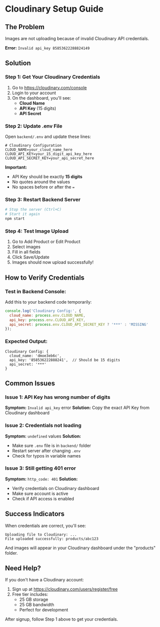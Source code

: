# Cloudinary Setup Guide

## The Problem
Images are not uploading because of invalid Cloudinary API credentials.

**Error:** `Invalid api_key 85853622288824149`

## Solution

### Step 1: Get Your Cloudinary Credentials

1. Go to https://cloudinary.com/console
2. Login to your account
3. On the dashboard, you'll see:
   - **Cloud Name**
   - **API Key** (15 digits)
   - **API Secret**

### Step 2: Update .env File

Open `backend/.env` and update these lines:

```env
# Cloudinary Configuration
CLOUD_NAME=your_cloud_name_here
CLOUD_API_KEY=your_15_digit_api_key_here
CLOUD_API_SECRET_KEY=your_api_secret_here
```

**Important:**
- API Key should be exactly **15 digits**
- No quotes around the values
- No spaces before or after the `=`

### Step 3: Restart Backend Server

```bash
# Stop the server (Ctrl+C)
# Start it again
npm start
```

### Step 4: Test Image Upload

1. Go to Add Product or Edit Product
2. Select images
3. Fill in all fields
4. Click Save/Update
5. Images should now upload successfully!

## How to Verify Credentials

### Test in Backend Console:
Add this to your backend code temporarily:

```javascript
console.log('Cloudinary Config:', {
  cloud_name: process.env.CLOUD_NAME,
  api_key: process.env.CLOUD_API_KEY,
  api_secret: process.env.CLOUD_API_SECRET_KEY ? '***' : 'MISSING'
});
```

### Expected Output:
```
Cloudinary Config: {
  cloud_name: 'dmoe3eb6c',
  api_key: '858536222888241',  // Should be 15 digits
  api_secret: '***'
}
```

## Common Issues

### Issue 1: API Key has wrong number of digits
**Symptom:** `Invalid api_key` error
**Solution:** Copy the exact API Key from Cloudinary dashboard

### Issue 2: Credentials not loading
**Symptom:** `undefined` values
**Solution:** 
- Make sure `.env` file is in `backend/` folder
- Restart server after changing `.env`
- Check for typos in variable names

### Issue 3: Still getting 401 error
**Symptom:** `http_code: 401`
**Solution:**
- Verify credentials on Cloudinary dashboard
- Make sure account is active
- Check if API access is enabled

## Success Indicators

When credentials are correct, you'll see:
```
Uploading file to Cloudinary: ...
File uploaded successfully: products/abc123
```

And images will appear in your Cloudinary dashboard under the "products" folder.

## Need Help?

If you don't have a Cloudinary account:
1. Sign up at https://cloudinary.com/users/register/free
2. Free tier includes:
   - 25 GB storage
   - 25 GB bandwidth
   - Perfect for development

After signup, follow Step 1 above to get your credentials.
